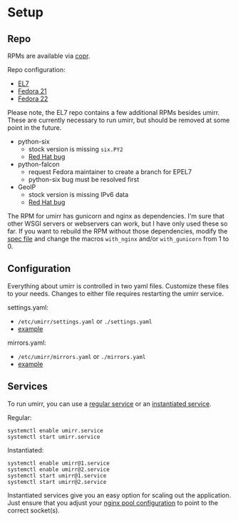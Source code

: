 # Setup

## Repo

RPMs are available via [copr](https://copr.fedoraproject.org/coprs/cgtx/umirr/).

Repo configuration:
* [EL7](https://copr.fedoraproject.org/coprs/cgtx/umirr/repo/epel-7/cgtx-umirr-epel-7.repo)
* [Fedora 21](https://copr.fedoraproject.org/coprs/cgtx/umirr/repo/fedora-21/cgtx-umirr-fedora-21.repo)
* [Fedora 22](https://copr.fedoraproject.org/coprs/cgtx/umirr/repo/fedora-22/cgtx-umirr-fedora-22.repo)

Please note, the EL7 repo contains a few additional RPMs besides umirr.  These are currently necessary to run umirr, but should be removed at some point in the future.

* python-six
    * stock version is missing `six.PY2`
    * [Red Hat bug](https://bugzilla.redhat.com/show_bug.cgi?id=1185409)
* python-falcon
    * request Fedora maintainer to create a branch for EPEL7
    * python-six bug must be resolved first
* GeoIP
    * stock version is missing IPv6 data
    * [Red Hat bug](https://bugzilla.redhat.com/show_bug.cgi?id=1201857)

The RPM for umirr has gunicorn and nginx as dependencies.  I'm sure that other WSGI servers or webservers can work, but I have only used these so far.  If you want to rebuild the RPM without those dependencies, modify the [spec file](contrib/umirr.spec) and change the macros `with_nginx` and/or `with_gunicorn` from 1 to 0.

## Configuration

Everything about umirr is controlled in two yaml files.  Customize these files to your needs.  Changes to either file requires restarting the umirr service.

settings.yaml:
* `/etc/umirr/settings.yaml` or `./settings.yaml`
* [example](example-configs/settings.yaml)

mirrors.yaml:
* `/etc/umirr/mirrors.yaml` or `./mirrors.yaml`
* [example](example-configs/mirrors.yaml)

## Services

To run umirr, you can use a [regular service](http://www.freedesktop.org/software/systemd/man/systemd.service.html) or an [instantiated service](http://0pointer.de/blog/projects/instances.html).

Regular:
```
systemctl enable umirr.service
systemctl start umirr.service
```

Instantiated:
```
systemctl enable umirr@1.service
systemctl enable umirr@2.service
systemctl start umirr@1.service
systemctl start umirr@2.service
```

Instantiated services give you an easy option for scaling out the application.  Just ensure that you adjust your [nginx pool configuration](contrib/umirr.nginx#L9-L16) to point to the correct socket(s).
